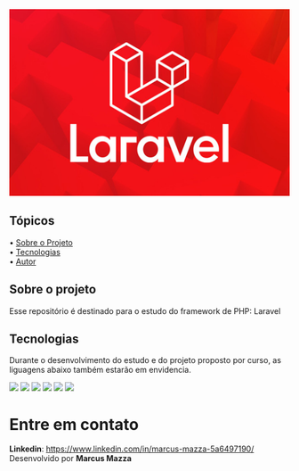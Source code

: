 <div align="center">
  <img src="laravel.png">
</div>

## Tópicos

<div>
 • <a href="#-sobre-o-projeto">Sobre o Projeto</a> </br>
 • <a href="#-tecnologias">Tecnologias</a> </br>
 • <a href="#-autor">Autor</a> </br>
</div>

## Sobre o projeto

Esse repositório é destinado para o estudo do framework de PHP: Laravel

## Tecnologias
Durante o desenvolvimento do estudo e do projeto proposto por curso, as liguagens abaixo também estarão em envidencia.
<div>
  <!-- HTML 5 -->
  <img src="https://img.shields.io/badge/HTML5-E34F26?style=for-the-badge&logo=html5&logoColor=white">
  <!-- CSS3 -->
  <img src="https://img.shields.io/badge/CSS3-1572B6?style=for-the-badge&logo=css3&logoColor=white">
  <!-- Javasrcript -->
  <img src="https://img.shields.io/badge/JavaScript-F7DF1E?style=for-the-badge&logo=javascript&logoColor=black">
  <!-- PHP -->
  <img src="https://img.shields.io/badge/PHP-777BB4?style=for-the-badge&logo=php&logoColor=white">
  <!-- Bootstrap -->
  <img src="https://img.shields.io/badge/Bootstrap-563D7C?style=for-the-badge&logo=bootstrap&logoColor=white">  
  <!-- JQuery -->
  <img src="https://img.shields.io/badge/jQuery-0769AD?style=for-the-badge&logo=jquery&logoColor=white">
</div>


# Entre em contato

**Linkedin**: https://www.linkedin.com/in/marcus-mazza-5a6497190/
Desenvolvido por **Marcus Mazza**
